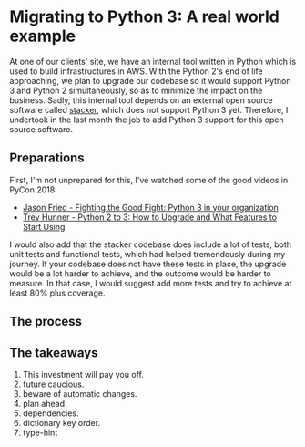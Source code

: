 # Migrating to Python 3: A real world example


At one of our clients' site, we have an internal tool written in Python which is used to build infrastructures in AWS. With the Python 2's end of life approaching, we plan to upgrade our codebase so it would support Python 3 and Python 2 simultaneously, so as to minimize the impact on the business. Sadly, this internal tool depends on an external open source software called [stacker](https://github.com/cloudtools/stacker), which does not support Python 3 yet. Therefore, I undertook in the last month the job to add Python 3 support for this open source software.

## Preparations

First, I'm not unprepared for this, I've watched some of the good videos in PyCon 2018:

* [Jason Fried - Fighting the Good Fight: Python 3 in your organization](https://www.youtube.com/watch?v=H4SS9yVWJYA)
* [Trey Hunner - Python 2 to 3: How to Upgrade and What Features to Start Using](https://www.youtube.com/watch?v=klaGx9Q_SOA)

I would also add that the stacker codebase does include a lot of tests, both unit tests and functional tests, which had helped tremendously during my journey. If your codebase does not have these tests in place, the upgrade would be a lot harder to achieve, and the outcome would be harder to measure. In that case, I would suggest add more tests and try to achieve at least 80% plus coverage.

## The process




## The takeaways

1. This investment will pay you off.
1. future caucious.
2. beware of automatic changes.
3. plan ahead.
4. dependencies.
5. dictionary key order.
6. type-hint
